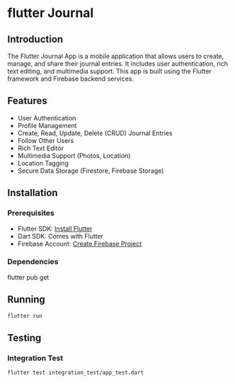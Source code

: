 # flutter Journal

## Introduction

The Flutter Journal App is a mobile application that allows users to create, manage, and share their journal entries. It includes user authentication, rich text editing, and multimedia support. This app is built using the Flutter framework and Firebase backend services.

## Features

- User Authentication
- Profile Management
- Create, Read, Update, Delete (CRUD) Journal Entries
- Follow Other Users
- Rich Text Editor
- Multimedia Support (Photos, Location)
- Location Tagging
- Secure Data Storage (Firestore, Firebase Storage)
 
## Installation

### Prerequisites

- Flutter SDK: [Install Flutter](https://flutter.dev/docs/get-started/install)
- Dart SDK: Comes with Flutter
- Firebase Account: [Create Firebase Project](https://firebase.google.com/)

### Dependencies

flutter pub get

## Running

```bash
flutter run
```

## Testing

### Integration Test

```bash
flutter test integration_test/app_test.dart
```

